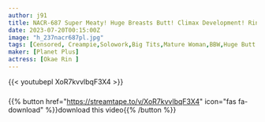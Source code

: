 ```yaml
---
author: j91
title: NACR-687 Super Meaty! Huge Breasts Butt! Climax Development! Rin Okae
date: 2023-07-20T00:15:00Z
image: "h_237nacr687pl.jpg"
tags: [Censored, Creampie,Solowork,Big Tits,Mature Woman,BBW,Huge Butt	]
maker: [Planet Plus]
actress: [Okae Rin ]
---
```



{{< youtubepl XoR7kvvlbqF3X4 >}}
###

{{% button href="https://streamtape.to/v/XoR7kvvlbqF3X4" icon="fas fa-download" %}}download this video{{% /button %}}
